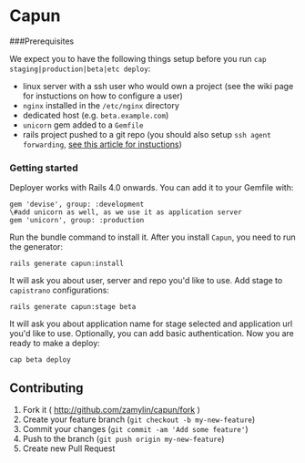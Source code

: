 # Capun


###Prerequisites

We expect you to have the following things setup before you run `cap staging|production|beta|etc deploy`:
* linux server with a ssh user who would own a project (see the wiki page for instuctions on how to configure a user)
* `nginx` installed in the `/etc/nginx` directory
* dedicated host (e.g. `beta.example.com`)
* `unicorn` gem added to a `Gemfile` 
* rails project pushed to a git repo (you should also setup `ssh agent forwarding`, [see this article for instuctions](https://help.github.com/articles/using-ssh-agent-forwarding))


### Getting started

Deployer works with Rails 4.0 onwards. You can add it to your Gemfile with:

<pre><code>gem 'devise', group: :development
\#add unicorn as well, as we use it as application server
gem 'unicorn', group: :production
</pre></code>

Run the bundle command to install it.
After you install `Capun`, you need to run the generator:

<pre><code>rails generate capun:install
</pre></code>

It will ask you about user, server and repo you'd like to use.
Add stage to `capistrano` configurations:

<pre><code>rails generate capun:stage beta
</pre></code>

It will ask you about application name for stage selected and application url you'd like to use. Optionally, you can add basic authentication.
Now you are ready to make a deploy:

<pre><code>cap beta deploy
</pre></code>

## Contributing

1. Fork it ( http://github.com/zamylin/capun/fork )
2. Create your feature branch (`git checkout -b my-new-feature`)
3. Commit your changes (`git commit -am 'Add some feature'`)
4. Push to the branch (`git push origin my-new-feature`)
5. Create new Pull Request